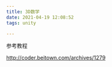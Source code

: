 ```yaml
---
title: 3D数学
date: 2021-04-19 12:08:52
tags: unity

---
```


参考教程

http://coder.beitown.com/archives/1279